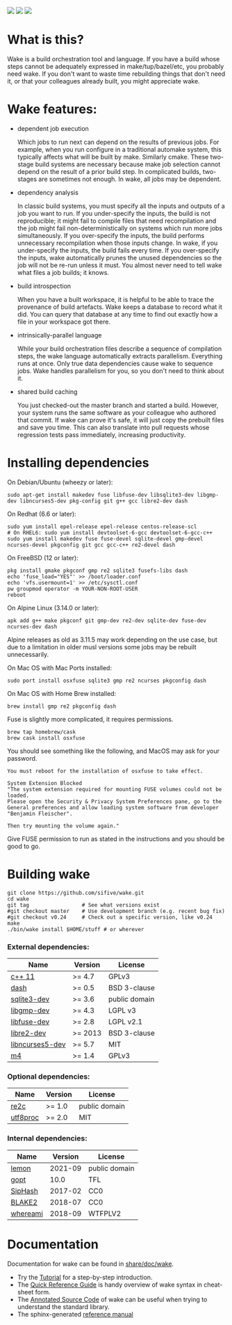 [![][release-badge]][release] [![][ci-badge]][ci] [![][apache-2]](LICENSE)

# What is this?

Wake is a build orchestration tool and language.
If you have a build whose steps cannot be adequately expressed in
make/tup/bazel/etc, you probably need wake.
If you don't want to waste time rebuilding things that don't need it,
or that your colleagues already built, you might appreciate wake.

# Wake features:
  - dependent job execution

    Which jobs to run next can depend on the results of previous jobs.  For
    example, when you run configure in a traditional automake system, this
    typically affects what will be built by make.  Similarly cmake.  These
    two-stage build systems are necessary because make job selection cannot
    depend on the result of a prior build step.  In complicated builds,
    two-stages are sometimes not enough. In wake, all jobs may be dependent.

  - dependency analysis

    In classic build systems, you must specify all the inputs and outputs of
    a job you want to run.  If you under-specify the inputs, the build is
    not reproducible; it might fail to compile files that need recompilation
    and the job might fail non-deterministically on systems which run more
    jobs simultaneously.  If you over-specify the inputs, the build performs
    unnecessary recompilation when those inputs change.  In wake, if you
    under-specify the inputs, the build fails every time.  If you
    over-specify the inputs, wake automatically prunes the unused
    dependencies so the job will not be re-run unless it must.  You almost
    never need to tell wake what files a job builds; it knows.

  - build introspection

    When you have a built workspace, it is helpful to be able to trace the
    provenance of build artefacts.  Wake keeps a database to record what it
    did.  You can query that database at any time to find out exactly how a
    file in your workspace got there.

  - intrinsically-parallel language

    While your build orchestration files describe a sequence of compilation
    steps, the wake language automatically extracts parallelism.  Everything
    runs at once.  Only true data dependencies cause wake to sequence jobs. 
    Wake handles parallelism for you, so you don't need to think about it.

  - shared build caching

    You just checked-out the master branch and started a build.  However,
    your system runs the same software as your colleague who authored that
    commit.  If wake can prove it's safe, it will just copy the prebuilt
    files and save you time.  This can also translate into pull requests
    whose regression tests pass immediately, increasing productivity.

# Installing dependencies

On Debian/Ubuntu (wheezy or later):

    sudo apt-get install makedev fuse libfuse-dev libsqlite3-dev libgmp-dev libncurses5-dev pkg-config git g++ gcc libre2-dev dash

On Redhat (6.6 or later):

    sudo yum install epel-release epel-release centos-release-scl
    # On RHEL6: sudo yum install devtoolset-6-gcc devtoolset-6-gcc-c++
    sudo yum install makedev fuse fuse-devel sqlite-devel gmp-devel ncurses-devel pkgconfig git gcc gcc-c++ re2-devel dash

On FreeBSD (12 or later):

    pkg install gmake pkgconf gmp re2 sqlite3 fusefs-libs dash
    echo 'fuse_load="YES"' >> /boot/loader.conf
    echo 'vfs.usermount=1' >> /etc/sysctl.conf
    pw groupmod operator -m YOUR-NON-ROOT-USER
    reboot

On Alpine Linux (3.14.0 or later):

    apk add g++ make pkgconf git gmp-dev re2-dev sqlite-dev fuse-dev ncurses-dev dash

  Alpine releases as old as 3.11.5 may work depending on the use case, but due
  to a limitation in older musl versions some jobs may be rebuilt unnecessarily.

On Mac OS with Mac Ports installed:

    sudo port install osxfuse sqlite3 gmp re2 ncurses pkgconfig dash

On Mac OS with Home Brew installed:

    brew install gmp re2 pkgconfig dash
    
Fuse is slightly more complicated, it requires permissions.

    brew tap homebrew/cask
    brew cask install osxfuse
    
You should see something like the following, and MacOS may ask for your password.
    
    You must reboot for the installation of osxfuse to take effect.

    System Extension Blocked
    "The system extension required for mounting FUSE volumes could not be loaded.
    Please open the Security & Privacy System Preferences pane, go to the General preferences and allow loading system software from developer "Benjamin Fleischer".

    Then try mounting the volume again."

Give FUSE permission to run as stated in the instructions and you should be good to go.

# Building wake

    git clone https://github.com/sifive/wake.git
    cd wake
    git tag                 # See what versions exist
    #git checkout master    # Use development branch (e.g. recent bug fix)
    #git checkout v0.24     # Check out a specific version, like v0.24
    make
    ./bin/wake install $HOME/stuff # or wherever

### External dependencies:

| Name                                                     | Version | License       |
| -------------------------------------------------------- | ------- | ------------- |
| [c++ 11](https://www.gnu.org/software/gcc/)              | >= 4.7  | GPLv3         |
| [dash](http://gondor.apana.org.au/~herbert/dash/)        | >= 0.5  | BSD 3-clause  |
| [sqlite3-dev](https://www.sqlite.org/)                   | >= 3.6  | public domain |
| [libgmp-dev](https://gmplib.org)                         | >= 4.3  | LGPL v3       |
| [libfuse-dev](https://github.com/libfuse/libfuse)        | >= 2.8  | LGPL v2.1     |
| [libre2-dev](https://github.com/google/re2)              | >= 2013 | BSD 3-clause  |
| [libncurses5-dev](https://www.gnu.org/software/ncurses/) | >= 5.7  | MIT           |
| [m4](https://www.gnu.org/software/m4/)                   | >= 1.4  | GPLv3         |

### Optional dependencies:
| Name                                                     | Version | License       |
| -------------------------------------------------------- | ------- | ------------- |
| [re2c](http://re2c.org)                                  | >= 1.0  | public domain |
| [utf8proc](https://juliastrings.github.io/utf8proc/)     | >= 2.0  | MIT           |

### Internal dependencies:
| Name                                                     | Version | License       |
| -------------------------------------------------------- | ------- | ------------- |
| [lemon](https://www.sqlite.org/lemon.html)               | 2021-09 | public domain |
| [gopt](http://www.purposeful.co.uk/software/gopt/)       | 10.0    | TFL           |
| [SipHash](https://github.com/veorq/SipHash)              | 2017-02 | CC0           |
| [BLAKE2](https://github.com/BLAKE2/libb2)                | 2018-07 | CC0           |
| [whereami](https://github.com/gpakosz/whereami)          | 2018-09 | WTFPLV2       |

# Documentation

Documentation for wake can be found in [share/doc/wake](share/doc/wake).

 - Try the [Tutorial](share/doc/wake/tutorial.md) for a step-by-step
   introduction.
 - The [Quick Reference Guide](share/doc/wake/quickref.md) is handy overview
   of wake syntax in cheat-sheet form.
 - The [Annotated Source Code](https://sifive.github.io/wake/) of wake can
   be useful when trying to understand the standard library.
 - The sphinx-generated [reference manual](https://sifive.github.io/wake/contents.html)

[release-badge]: https://img.shields.io/github/tag/sifive/wake.svg?label=release
[release]: https://github.com/sifive/wake/releases/latest
[ci-badge]: https://circleci.com/gh/sifive/wake/tree/master.svg?style=shield
[ci]: https://circleci.com/gh/sifive/wake/tree/master
[apache-2]: https://img.shields.io/badge/license-Apache%202-blue.svg

